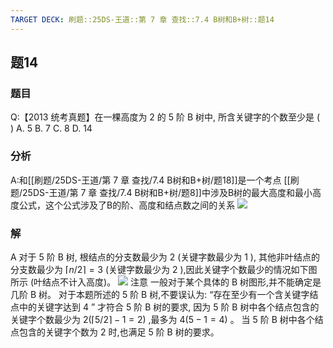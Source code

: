 ```yaml
---
TARGET DECK: 刷题::25DS-王道::第 7 章 查找::7.4 B树和B+树::题14
---
```

## 题14
### 题目
Q:【2013 统考真题】在一棵高度为 2 的 5 阶 B 树中, 所含关键字的个数至少是 ( )
A. 5 
B. 7 
C. 8 
D. 14
### 分析
A:和[[刷题/25DS-王道/第 7 章 查找/7.4 B树和B+树/题18]]是一个考点
[[刷题/25DS-王道/第 7 章 查找/7.4 B树和B+树/题8]]中涉及B树的最大高度和最小高度公式，这个公式涉及了B的阶、高度和结点数之间的关系
![](https://img.hwenyi.tech/202409122045570.webp)
### 解
A
对于 5 阶 B 树, 根结点的分支数最少为 2 (关键字数最少为 1 ), 其他非叶结点的分支数最少为 $\lceil n/2\rceil  = 3$ (关键字数最少为 2 ),因此关键字个数最少的情况如下图所示 (叶结点不计入高度)。
![](https://cdn.noedgeai.com/01917433-d1c7-701d-acc5-b66dc7fe4737_341.jpg?x=589&y=1677&w=264&h=213)
注意
一般对于某个具体的 $\mathrm{B}$ 树图形,并不能确定是几阶 $\mathrm{B}$ 树。
对于本题所述的 5 阶 $\mathrm{B}$ 树,不要误认为: “存在至少有一个含关键字结点中的关键字达到 4 ” 才符合 5 阶 B 树的要求, 因为 5 阶 $\mathrm{B}$ 树中各个结点包含的关键字个数最少为 $2( {\lceil 5/2\rceil  - 1 = 2})$ ,最多为 $4( {5 - 1 = 4})$ 。
当 5 阶 $\mathrm{B}$ 树中各个结点包含的关键字个数为 2 时,也满足 5 阶 $\mathrm{B}$ 树的要求。


